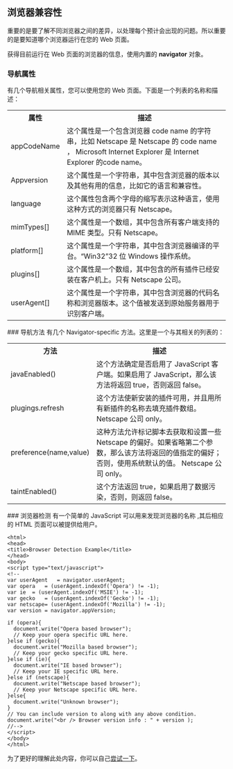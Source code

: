 ## 浏览器兼容性

重要的是要了解不同浏览器之间的差异，以处理每个预计会出现的问题。所以重要的是要知道哪个浏览器运行在您的 Web 页面。   

获得目前运行在 Web 页面的浏览器的信息，使用内置的 **navigator** 对象。

### 导航属性
有几个导航相关属性，您可以使用您的 Web 页面。下面是一个列表的名称和描述：
<table>
<tr>
<th>属性</th>
<th>描述</th>
</tr>
<tr>
<td>appCodeName</td>
<td> 这个属性是一个包含浏览器 code name 的字符串，比如 Netscape 是 Netscape 的 code name ， Microsoft Internet Explorer 是 Internet Explorer 的code name。</td>
</tr>
<tr>
<td>Appversion</td>
<td>这个属性是一个字符串，其中包含浏览器的版本以及其他有用的信息，比如它的语言和兼容性。</td>
</tr>
<tr>
<td>language</td>
<td>这个属性包含两个字母的缩写表示这种语言，使用这种方式的浏览器只有 Netscape。</td>
</tr>
<tr>
<td>mimTypes[]</td>
<td>这个属性是一个数组，其中包含所有客户端支持的 MIME 类型。只有 Netscape。</td>
</tr>
<tr>
<td>platform[] </td>
<td>这个属性是一个字符串，其中包含浏览器编译的平台。“Win32”32 位 Windows 操作系统。</td>
</tr>
<tr>
<td>plugins[]</td>
<td>这个属性是一个数组，其中包含的所有插件已经安装在客户机上。只有 Netscape 公司。</td>
</tr>
<tr>
<td>userAgent[]</td>
<td> 这个属性是一个字符串，其中包含浏览器的代码名称和浏览器版本。这个值被发送到原始服务器用于识别客户端。</td>
</tr>
</table>
### 导航方法
有几个 Navigator-specific 方法。这里是一个与其相关的列表的：
<table>
<tr>
<th>方法</th>
<th>描述</th>
</tr>
<tr>
<td>javaEnabled()</td>
<td>这个方法确定是否启用了 JavaScript 客户端。如果启用了 JavaScript，那么该方法将返回 true，否则返回 false。</td>
</tr>
<tr>
<td>plugings.refresh</td>
<td>这个方法使新安装的插件可用，并且用所有新插件的名称去填充插件数组。 Netscape 公司 only。</td>
</tr>
<tr>
<td>preference(name,value)</td>
<td>这种方法允许标记脚本去获取和设置一些 Netscape 的偏好。如果省略第二个参数，那么该方法将返回的值指定的偏好；否则，使用系统默认的值。 Netscape 公司 only。</td>
</tr>
<tr>
<td>taintEnabled()</td>
<td>这个方法返回 true，如果启用了数据污染，否则，则返回 false。</td>
</tr>
</table>
### 浏览器检测
有一个简单的 JavaScript 可以用来发现浏览器的名称 ,其后相应的 HTML 页面可以被提供给用户。

    <html>
    <head>
    <title>Browser Detection Example</title>
    </head>
    <body>
    <script type="text/javascript">
    <!--
    var userAgent   = navigator.userAgent;
    var opera   = (userAgent.indexOf('Opera') != -1);
    var ie  = (userAgent.indexOf('MSIE') != -1);
    var gecko   = (userAgent.indexOf('Gecko') != -1);
    var netscape= (userAgent.indexOf('Mozilla') != -1);
    var version = navigator.appVersion;
    
    if (opera){
      document.write("Opera based browser");
      // Keep your opera specific URL here.
    }else if (gecko){
      document.write("Mozilla based browser");
      // Keep your gecko specific URL here.
    }else if (ie){
      document.write("IE based browser");
      // Keep your IE specific URL here.
    }else if (netscape){
      document.write("Netscape based browser");
      // Keep your Netscape specific URL here.
    }else{
      document.write("Unknown browser");
    }
    // You can include version to along with any above condition.
    document.write("<br /> Browser version info : " + version );
    //-->
    </script>
    </body>
    </html>

为了更好的理解此处内容，你可以自己[尝试一下](http://www.tutorialspoint.com/cgi-bin/practice.cgi?file=javascript_49)。

